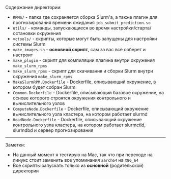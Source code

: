 Содержание директории:

- `RPMS/` - папка где сохраняется сборка Slurm'а, а также плагин для прогнозирования времени ожидания `job_submit_prediction.so`
- `utils/` - команды, запускающиеся во время настройки/старта/остановки окружения
- `vctools/` - скрипты, которые могут быть запущены для настройки системы Slurm
- `make_images.sh` - **основной скрипт**, сам за вас всё соберет и настроит
- `make_plugin` - скрипт для компиляции плагина внутри окружения `make_slurm_rpms`
- `make_slurm_rpms` - скрипт для скачивания и сборки Slurm внутри окружения `make_slurm_rpms`
- `MakeSlurmRPM.Dockerfile` - Dockerfile, описывающий окружение, в котором будет собран Slurm
- `Common.Dockerfile` - Dockerfile, описывающий базовое окружение, на основе которого строятся окружения контрольного и вычислительного узлов
- `ComputeNode.Dockerfile` - Dockerfile, описывающий окружение вычислительного узла кластера, на котором работает slurmd
- `HeadNode.Dockerfile` - Dockerfile, описывающий окружение контрольного узла кластера, на котором работает slurmctld, slurmdbd и сервер прогнозирования


---
Заметки:
- На данный момент я тестирую на Mac, так что при переходе на линукс стоит заменить все упоминания `aarch64` на `X86_64`
- Все скрипты запускать только из **основной** (родительской) директории
